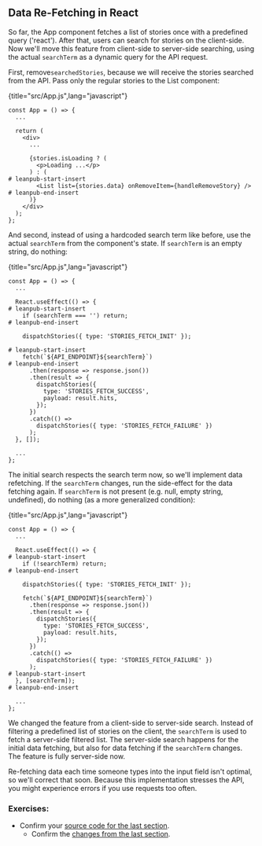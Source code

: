 ## Data Re-Fetching in React

So far, the App component fetches a list of stories once with a predefined query ('react'). After that, users can search for stories on the client-side. Now we'll move this feature from client-side to server-side searching, using the actual `searchTerm` as a dynamic query for the API request.

First, remove`searchedStories`, because we will receive the stories searched from the API. Pass only the regular stories to the List component:

{title="src/App.js",lang="javascript"}
~~~~~~~
const App = () => {
  ...

  return (
    <div>
      ...

      {stories.isLoading ? (
        <p>Loading ...</p>
      ) : (
# leanpub-start-insert
        <List list={stories.data} onRemoveItem={handleRemoveStory} />
# leanpub-end-insert
      )}
    </div>
  );
};
~~~~~~~

And second, instead of using a hardcoded search term like before, use the actual `searchTerm` from the component's state. If `searchTerm` is an empty string, do nothing:

{title="src/App.js",lang="javascript"}
~~~~~~~
const App = () => {
  ...

  React.useEffect(() => {
# leanpub-start-insert
    if (searchTerm === '') return;
# leanpub-end-insert

    dispatchStories({ type: 'STORIES_FETCH_INIT' });

# leanpub-start-insert
    fetch(`${API_ENDPOINT}${searchTerm}`)
# leanpub-end-insert
      .then(response => response.json())
      .then(result => {
        dispatchStories({
          type: 'STORIES_FETCH_SUCCESS',
          payload: result.hits,
        });
      })
      .catch(() =>
        dispatchStories({ type: 'STORIES_FETCH_FAILURE' })
      );
  }, []);

  ...
};
~~~~~~~

The initial search respects the search term now, so we'll implement data refetching. If the `searchTerm` changes, run the side-effect for the data fetching again. If `searchTerm` is not present (e.g. null, empty string, undefined), do nothing (as a more generalized condition):

{title="src/App.js",lang="javascript"}
~~~~~~~
const App = () => {
  ...

  React.useEffect(() => {
# leanpub-start-insert
    if (!searchTerm) return;
# leanpub-end-insert

    dispatchStories({ type: 'STORIES_FETCH_INIT' });

    fetch(`${API_ENDPOINT}${searchTerm}`)
      .then(response => response.json())
      .then(result => {
        dispatchStories({
          type: 'STORIES_FETCH_SUCCESS',
          payload: result.hits,
        });
      })
      .catch(() =>
        dispatchStories({ type: 'STORIES_FETCH_FAILURE' })
      );
# leanpub-start-insert
  }, [searchTerm]);
# leanpub-end-insert

  ...
};
~~~~~~~

We changed the feature from a client-side to server-side search. Instead of filtering a predefined list of stories on the client, the `searchTerm` is used to fetch a server-side filtered list. The server-side search happens for the initial data fetching, but also for data fetching if the `searchTerm` changes. The feature is fully server-side now.

Re-fetching data each time someone types into the input field isn't optimal, so we'll correct that soon. Because this implementation stresses the API, you might experience errors if you use requests too often.

### Exercises:

* Confirm your [source code for the last section](https://codesandbox.io/s/github/the-road-to-learn-react/hacker-stories/tree/hs/Data-Re-Fetching-in-React).
  * Confirm the [changes from the last section](https://github.com/the-road-to-learn-react/hacker-stories/compare/hs/Data-Fetching-with-React...hs/Data-Re-Fetching-in-React?expand=1).